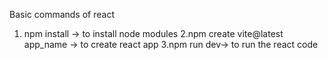 Basic commands of react
1. npm install -> to install node modules
2.npm create vite@latest app_name -> to create react app
3.npm run dev-> to run the react code
